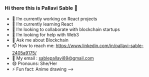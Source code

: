 ### Hi there this is Pallavi Sable 👋



- 🔭 I’m currently working on React projects
- 🌱 I’m currently learning React 
- 👯 I’m looking to collaborate with blockchain startups
- 🤔 I’m looking for help with Web3
- 💬 Ask me about Blockchain
- 📫 How to reach me: https://www.linkedin.com/in/pallavi-sable-2405a9175/
- 🤗 My email : sablepallavi89@gmail.com
- 😄 Pronouns: She/Her
- ⚡ Fun fact: Anime drawing
-->
